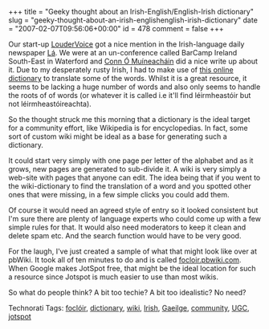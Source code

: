 +++
title = "Geeky thought about an Irish-English/English-Irish dictionary"
slug = "geeky-thought-about-an-irish-englishenglish-irish-dictionary"
date = "2007-02-07T09:56:06+00:00"
id = 478
comment = false
+++

Our start-up [LouderVoice](http://blog.loudervoice.com/) got a nice mention in the Irish-language daily newspaper [Lá](http://www.nuacht.com/). We were at an un-conference called BarCamp Ireland South-East in Waterford and [Conn Ó Muíneacháin](http://www.imeall.com/) did a nice write up about it. Due to my desperately rusty Irish, I had to make use of [this online dictionary](http://www.englishirishdictionary.com/dictionary) to translate some of the words. Whilst it is a great resource, it seems to be lacking a huge number of words and also only seems to handle the roots of of words (or whatever it is called i.e it'll find léirmheastóir but not léirmheastóireachta).

So the thought struck me this morning that a dictionary is the ideal target for a community effort, like Wikipedia is for encyclopedias. In fact, some sort of custom wiki might be ideal as a base for generating such a dictionary.

It could start very simply with one page per letter of the alphabet and as it grows, new pages are generated to sub-divide it. A wiki is very simply a web-site with pages that anyone can edit. The idea being that if you went to the wiki-dictionary to find the translation of a word and you spotted other ones that were missing, in a few simple clicks you could add them.

Of course it would need an agreed style of entry so it looked consistent but I'm sure there are plenty of language experts who could come up with a few simple rules for that. It would also need moderators to keep it clean and delete spam etc. And the search function would have to be very good.

For the laugh, I've just created a sample of what that might look like over at pbWiki. It took all of ten minutes to do and is called [focloir.pbwiki.com](http://focloir.pbwiki.com/). When Google makes JotSpot free, that might be the ideal location for such  a resource since Jotspot is much easier to use than most wikis.

So what do people think? A bit too techie? A bit too idealistic? No need?

<span class="technoratitag">Technorati Tags: [foclóir](http://www.technorati.com/tags/foclóir), [dictionary](http://www.technorati.com/tags/dictionary), [wiki](http://www.technorati.com/tags/wiki), [Irish](http://www.technorati.com/tags/Irish), [Gaeilge](http://www.technorati.com/tags/Gaeilge), [community](http://www.technorati.com/tags/community), [UGC](http://www.technorati.com/tags/UGC), [jotspot](http://www.technorati.com/tags/jotspot)</span>
